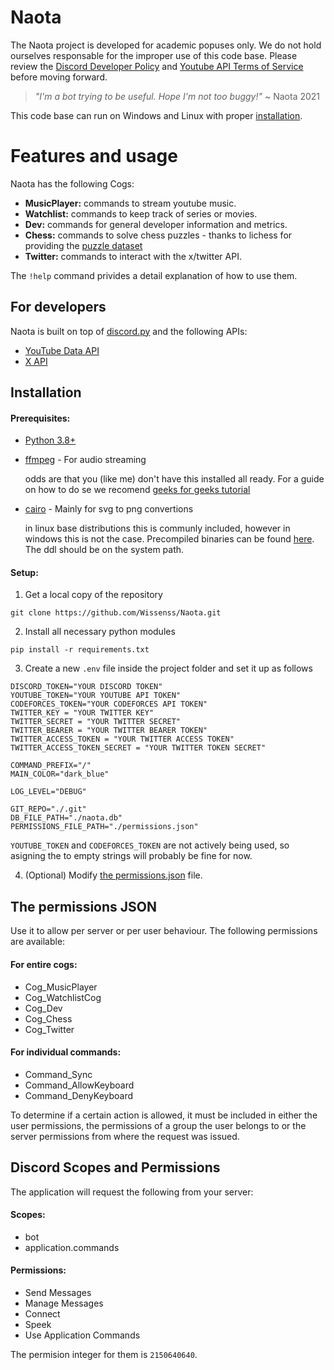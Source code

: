 # Naota
The Naota project is developed for academic popuses only. We do not hold ourselves responsable for the improper use of this code base. Please review the [Discord Developer Policy](https://discord.com/developers/docs/policies-and-agreements/developer-policy) and [Youtube API Terms of Service](https://developers.google.com/youtube/terms/api-services-terms-of-service) before moving forward.

> _"I'm a bot trying to be useful. Hope I'm not too buggy!"_ ~ Naota 2021 

This code base can run on Windows and Linux with proper [installation](#installation).

# Features and usage
Naota has the following Cogs:

- **MusicPlayer:** commands to stream youtube music.
- **Watchlist:** commands to keep track of series or movies.
- **Dev:** commands for general developer information and metrics.
- **Chess:** commands to solve chess puzzles - thanks to lichess for providing the [puzzle dataset](https://database.lichess.org/#puzzles)
- **Twitter:** commands to interact with the x/twitter API.

The `!help` command privides a detail explanation of how to use them. 

## For developers
Naota is built on top of [discord.py](https://discordpy.readthedocs.io/en/stable/) and the following APIs:

- [YouTube Data API](https://developers.google.com/youtube/v3)
- [X API](https://developer.x.com/en/products/x-api)

## Installation
#### Prerequisites:
- [Python 3.8+](https://www.python.org/)
- [ffmpeg](https://www.gyan.dev/ffmpeg/builds/) - For audio streaming
   
   odds are that you (like me) don't have this installed all ready. For a guide on how to do se we recomend [geeks for geeks tutorial](https://www.geeksforgeeks.org/how-to-install-ffmpeg-on-windows/)

- [cairo](https://www.cairographics.org/) - Mainly for svg to png convertions 

   in linux base distributions this is communly included, however in windows this is not the case. Precompiled binaries can be found [here](https://github.com/preshing/cairo-windows). The ddl should be on the system path.
#### Setup:
1. Get a local copy of the repository
```
git clone https://github.com/Wissenss/Naota.git
```
2. Install all necessary python modules
```
pip install -r requirements.txt
```
3. Create a new `.env` file inside the project folder and set it up as follows
```env
DISCORD_TOKEN="YOUR DISCORD TOKEN"
YOUTUBE_TOKEN="YOUR YOUTUBE API TOKEN"
CODEFORCES_TOKEN="YOUR CODEFORCES API TOKEN"
TWITTER_KEY = "YOUR TWITTER KEY"
TWITTER_SECRET = "YOUR TWITTER SECRET"
TWITTER_BEARER = "YOUR TWITTER BEARER TOKEN"
TWITTER_ACCESS_TOKEN = "YOUR TWITTER ACCESS TOKEN"
TWITTER_ACCESS_TOKEN_SECRET = "YOUR TWITTER TOKEN SECRET"

COMMAND_PREFIX="/"
MAIN_COLOR="dark_blue"

LOG_LEVEL="DEBUG"

GIT_REPO="./.git"
DB_FILE_PATH="./naota.db"
PERMISSIONS_FILE_PATH="./permissions.json"
```
`YOUTUBE_TOKEN` and `CODEFORCES_TOKEN` are not actively being used, so asigning the to empty strings will probably be fine for now.

4. (Optional) Modify [the permissions.json](#the-permissions-json) file.

## The permissions JSON
Use it to allow per server or per user behaviour. The following permissions are available:

#### For entire cogs:
- Cog_MusicPlayer
- Cog_WatchlistCog
- Cog_Dev
- Cog_Chess
- Cog_Twitter

#### For individual commands:
- Command_Sync
- Command_AllowKeyboard
- Command_DenyKeyboard

To determine if a certain action is allowed, it must be included in either
the user permissions, the permissions of a group the user belongs to or the server
permissions from where the request was issued.

## Discord Scopes and Permissions
The application will request the following from your server:
#### Scopes:
- bot
- application.commands
#### Permissions:
- Send Messages
- Manage Messages
- Connect
- Speek
- Use Application Commands

The permision integer for them is `2150640640`.
